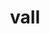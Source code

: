 ---
pid: FS254
title: vall
location_transcription: franklin square
zipcode: '19133'
outside_phl: 
neighborhood: Fairhill,North Philadelphia
age: '8'
age_range: 6-13
instagram: 
image_file_name: FS_254.jpg
proposal_transcription: free
topic: Unknown
topic_summary: '0'
type: Sculpture Statue
keywords_other: monument lab, franklin square
credit: 
image_labels: 
twitter: 
facebook: 
permalink: "/monuments/fs254/"
layout: item-page
---
